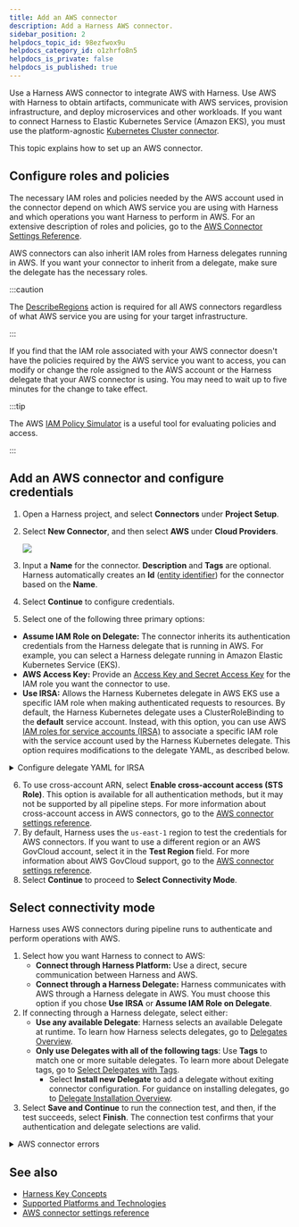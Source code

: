 ```yaml
---
title: Add an AWS connector
description: Add a Harness AWS connector.
sidebar_position: 2
helpdocs_topic_id: 98ezfwox9u
helpdocs_category_id: o1zhrfo8n5
helpdocs_is_private: false
helpdocs_is_published: true
---
```


Use a Harness AWS connector to integrate AWS with Harness. Use AWS with Harness to obtain artifacts, communicate with AWS services, provision infrastructure, and deploy microservices and other workloads. If you want to connect Harness to Elastic Kubernetes Service (Amazon EKS), you must use the platform-agnostic [Kubernetes Cluster connector](../..7_Connectors/../Cloud-providers/connect-to-a-cloud-provider.md).

This topic explains how to set up an AWS connector.

## Configure roles and policies

The necessary IAM roles and policies needed by the AWS account used in the connector depend on which AWS service you are using with Harness and which operations you want Harness to perform in AWS. For an extensive description of roles and policies, go to the [AWS Connector Settings Reference](../../../platform/7_Connectors/Cloud-providers/ref-cloud-providers/aws-connector-settings-reference.md).

AWS connectors can also inherit IAM roles from Harness delegates running in AWS. If you want your connector to inherit from a delegate, make sure the delegate has the necessary roles.

:::caution

The [DescribeRegions](https://docs.aws.amazon.com/AWSEC2/latest/APIReference/API_DescribeRegions.html) action is required for all AWS connectors regardless of what AWS service you are using for your target infrastructure.

:::

If you find that the IAM role associated with your AWS connector doesn't have the policies required by the AWS service you want to access, you can modify or change the role assigned to the AWS account or the Harness delegate that your AWS connector is using. You may need to wait up to five minutes for the change to take effect.

:::tip

The AWS [IAM Policy Simulator](https://docs.aws.amazon.com/IAM/latest/UserGuide/access_policies_testing-policies.html) is a useful tool for evaluating policies and access.

:::

## Add an AWS connector and configure credentials

1. Open a Harness project, and select **Connectors** under **Project Setup**.
2. Select **New Connector**, and then select **AWS** under **Cloud Providers**.

   ![](../static/add-aws-connector-77.png)

3. Input a **Name** for the connector. **Description** and **Tags** are optional.
   Harness automatically creates an **Id** ([entity identifier](../../../platform/20_References/entity-identifier-reference.md)) for the connector based on the **Name**.
4. Select **Continue** to configure credentials.
5. Select one of the following three primary options:
  * **Assume IAM Role on Delegate:** The connector inherits its authentication credentials from the Harness delegate that is running in AWS. For example, you can select a Harness delegate running in Amazon Elastic Kubernetes Service (EKS).
  * **AWS Access Key:** Provide an [Access Key and Secret Access Key](https://docs.aws.amazon.com/general/latest/gr/aws-sec-cred-types.html#access-keys-and-secret-access-keys) for the IAM role you want the connector to use.
  * **Use IRSA:** Allows the Harness Kubernetes delegate in AWS EKS use a specific IAM role when making authenticated requests to resources. By default, the Harness Kubernetes delegate uses a ClusterRoleBinding to the **default** service account. Instead, with this option, you can use AWS [IAM roles for service accounts (IRSA)](https://docs.aws.amazon.com/eks/latest/userguide/iam-roles-for-service-accounts.html) to associate a specific IAM role with the service account used by the Harness Kubernetes delegate. This option requires modifications to the delegate YAML, as described below.

<details>
<summary>Configure delegate YAML for IRSA</summary>

Setting up IRSA credentials requires a few more steps than other methods, but it is a simple process.

1. Create the IAM role with the policies you want the Delegate to use. The policies you select depend on what AWS resources you are deploying via the delegate.
2. In the cluster where the delegate will be installed, create a service account and attach the IAM role to it.
   Here is an example of how to create a new service account in the cluster where you will install the delegate and attach the IAM policy to it:

   ```
   eksctl create iamserviceaccount \
       --name=cdp-admin \
       --namespace=default \
       --cluster=test-eks \
       --attach-policy-arn=<policy-arn> \
       --approve \
       --override-existing-serviceaccounts —region=us-east-1
   ```

3. In Harness, download the Harness Kubernetes delegate YAML file. For instructions, go to [Install a Kubernetes Delegate](../../../platform/2_Delegates/install-delegates/install-a-kubernetes-delegate.md).
4. Open the delegate YAML file in text editor.
5. Add the service account with access to IAM role to the delegate YAML. There are two sections in the Delegate YAML that you must update:
   1. Update the `ClusterRoleBinding` by replacing the subject name `default` with the name of the service account with the attached IAM role, for example:

      ```
      ---
      apiVersion: rbac.authorization.k8s.io/v1beta1
      kind: ClusterRoleBinding
      metadata:
        name: harness-delegate-cluster-admin
      subjects:
        - kind: ServiceAccount
          name: default           // Change to relevant service account name, such as myserviceaccount
          namespace: harness-delegate-ng
      roleRef:
        kind: ClusterRole
        name: cluster-admin
        apiGroup: rbac.authorization.k8s.io
      ---
      ```

    2. Add `serviceAccountName` to the `StatefulSet` spec. For example:

      ```
      ...
          spec:
            serviceAccountName: myserviceaccount  // New line. Use the same service account name you used in the ClusterRole Binding.
            containers:
            - image: harness/delegate:latest
              imagePullPolicy: Always
              name: harness-delegate-instance
              ports:
               - containerPort: 8080
      ...
      ```

6. Save the delegate YAML file.
7. If you haven't already installed the delegate, [Install the Kubernetes delegate](../../../platform/2_Delegates/install-delegates/overview.md) in your EKS cluster and register the delegate with Harness. When you install the delegate in the cluster, the SA you added is used, and the environment variables `AWS_ROLE_ARN` and `AWS_WEB_IDENTITY_TOKEN_FILE` are added automatically by EKS.

</details>

6. To use cross-account ARN, select **Enable cross-account access (STS Role)**. This option is available for all authentication methods, but it may not be supported by all pipeline steps. For more information about cross-account access in AWS connectors, go to the [AWS connector settings reference](../../../platform/7_Connectors/Cloud-providers/ref-cloud-providers/aws-connector-settings-reference.md).
7. By default, Harness uses the `us-east-1` region to test the credentials for AWS connectors. If you want to use a different region or an AWS GovCloud account, select it in the **Test Region** field. For more information about AWS GovCloud support, go to the [AWS connector settings reference](../../../platform/7_Connectors/Cloud-providers/ref-cloud-providers/aws-connector-settings-reference.md).
8. Select **Continue** to proceed to **Select Connectivity Mode**.

## Select connectivity mode

Harness uses AWS connectors during pipeline runs to authenticate and perform operations with AWS.

1. Select how you want Harness to connect to AWS:
   * **Connect through Harness Platform:** Use a direct, secure communication between Harness and AWS.
   * **Connect through a Harness Delegate:** Harness communicates with AWS through a Harness delegate in AWS. You must choose this option if you chose **Use IRSA** or **Assume IAM Role on Delegate**.
2. If connecting through a Harness delegate, select either:
   * **Use any available Delegate**: Harness selects an available Delegate at runtime. To learn how Harness selects delegates, go to [Delegates Overview](/docs/platform/2_Delegates/delegate-concepts/delegate-overview.md).
   * **Only use Delegates with all of the following tags**: Use **Tags** to match one or more suitable delegates. To learn more about Delegate tags, go to [Select Delegates with Tags](/docs/platform/2_Delegates/manage-delegates/select-delegates-with-selectors.md).
     * Select **Install new Delegate** to add a delegate without exiting connector configuration. For guidance on installing delegates, go to [Delegate Installation Overview](/docs/platform/2_Delegates/install-delegates/overview.md).
3. Select **Save and Continue** to run the connection test, and then, if the test succeeds, select **Finish**. The connection test confirms that your authentication and delegate selections are valid.

<details>
<summary>AWS connector errors</summary>

If the connection test fails due to a credentials issue, use the AWS CLI or console to check the credentials. The AWS [IAM Policy Simulator](https://docs.aws.amazon.com/IAM/latest/UserGuide/access_policies_testing-policies.html) is useful for evaluating policies and access.

Due to the limited scope of the initial connection test, credentials can pass the connection test and then fail when you use the connector in a pipeline if the IAM role the connector is using doesn't have the roles and policies needed for the pipeline's operations. For example, if a pipeline has a Run step that references an AWS connector, the connector may need to have specific roles or policies to be able to execute the operations required by the Run step.

If you experience any errors with AWS connectors, verify that the IAM roles and policies it is using are correct. Notably, the [DescribeRegions](https://docs.aws.amazon.com/AWSEC2/latest/APIReference/API_DescribeRegions.html) action is required for all AWS Cloud Providers regardless of what AWS service you are using for your target infrastructure.

For a list of roles and policies, go to the [AWS Connector Settings Reference](../../../platform/7_Connectors/Cloud-providers/ref-cloud-providers/aws-connector-settings-reference.md).

</details>

## See also

* [Harness Key Concepts](../../../../docs/getting-started/learn-harness-key-concepts.md)
* [Supported Platforms and Technologies](../../../../docs/getting-started/supported-platforms-and-technologies.md)
* [AWS connector settings reference](../../../platform/7_Connectors/Cloud-providers/ref-cloud-providers/gcs-connector-settings-reference.md)